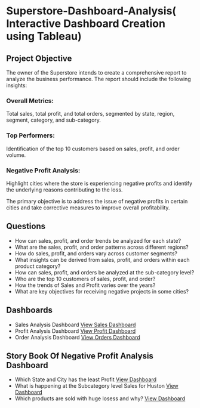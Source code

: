 # Superstore-Dashboard-Analysis( Interactive Dashboard Creation using Tableau)

## Project Objective

The owner of the Superstore intends to create a comprehensive report to analyze the business performance. The report should include the following insights: 

 ### Overall Metrics:
   Total sales, total profit, and total orders, segmented by state, region, segment, category, and sub-category.  
 ### Top Performers:
   Identification of the top 10 customers based on sales, profit, and order volume.  
 ### Negative Profit Analysis:
   Highlight cities where the store is experiencing negative profits and identify the underlying reasons contributing to the loss.

The primary objective is to address the issue of negative profits in certain cities and take corrective measures to improve overall profitability.

## Questions

- How can sales, profit, and order trends be analyzed for each state?  
- What are the sales, profit, and order patterns across different regions?  
- How do sales, profit, and orders vary across customer segments?  
- What insights can be derived from sales, profit, and orders within each product category?  
- How can sales, profit, and orders be analyzed at the sub-category level?  
- Who are the top 10 customers of sales, profit, and order?
- How the trends of Sales and Profit varies over the years?
- What are key objectives for receiving negative projects in some cities?

## Dashboards

- Sales Analysis Dashboard <a href = https://github.com/PavanKumar1905/Superstore_Dashboard/blob/main/Screenshot%20(446).png > View Sales Dashboard </a>
- Profit Analysis Dashboard <a href = https://github.com/PavanKumar1905/Superstore_Dashboard/blob/main/Screenshot%20(447).png > View Profit Dashboard </a>
- Order Analysis Dashboard <a href = https://github.com/PavanKumar1905/Superstore_Dashboard/blob/main/Screenshot%20(448).png > View Orders Dashboard </a>

## Story Book Of Negative Profit Analysis Dashboard
- Which State and City has the least Profit <a href = https://github.com/PavanKumar1905/Superstore_Dashboard/blob/main/Screenshot%20(449).png> View Dashboard </a>
- What is happening at the Subcategory level Sales for Huston <a href = https://github.com/PavanKumar1905/Superstore_Dashboard/blob/main/Screenshot%20(450).png> View Dashboard </a>
- Which products are sold with huge losess and why? <a href = https://github.com/PavanKumar1905/Superstore_Dashboard/blob/main/Screenshot%20(451).png> View Dashboard </a>
